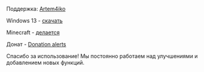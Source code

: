 <!DOCTYPE html>
<html lang="en">
<head>
    <meta charset="UTF-8">
    <meta name="viewport" content="width=device-width, initial-scale=1.0">
    <link rel="stylesheet" href="style.css">
    <title>SSN</title>
</head>
<body>
    <div class="container">
        <div class="site">
            <div class="card">
                <div class="about">
                    <p class="support">Поддержка: <a href="https://t.me/Artem4iko">Artem4iko</a></p>
                </div>
                <div class="programms">
                    <p class="prog-text">Windows 13 - <a href="/windows.zip">скачать</a></p>
                    <p class="prog-text">Minecraft - <a href="#">делается</a></p>
                    <p class="prog-text">Донат - <a href="https://www.donationalerts.com/r/altclient">Donation alerts</a></p>
                </div>
            </div>
            <p>Спасибо за использование! Мы постоянно работаем над улучшениями и добавлением новых функций.</p>
        </div>
    </div>
</body>
</html>

